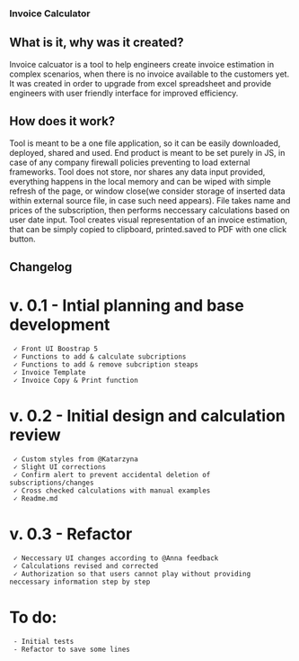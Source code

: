### Invoice Calculator

## What is it, why was it created?

Invoice calcuator is a tool to help engineers create invoice estimation in complex scenarios, when there is no invoice available to the customers yet. It was created in order to upgrade from excel spreadsheet and provide engineers with user friendly interface for improved efficiency.

## How does it work?

Tool is meant to be a one file application, so it can be easily downloaded, deployed, shared and used. End product is meant to be set purely in JS, in case of any company firewall policies preventing to load external frameworks. Tool does not store, nor shares any data input provided, everything happens in the local memory and can be wiped with simple refresh of the page, or window close(we consider storage of inserted data within external source file, in case such need appears). File takes name and prices of the subscription, then performs neccessary calculations based on user date input. Tool creates visual representation of an invoice estimation, that can be simply copied to clipboard, printed.saved to PDF with one click button.

## Changelog

# v. 0.1 - Intial planning and base development
     ✓ Front UI Boostrap 5
     ✓ Functions to add & calculate subcriptions
     ✓ Functions to add & remove subcription steaps
     ✓ Invoice Template
     ✓ Invoice Copy & Print function
# v. 0.2 - Initial design and calculation review
     ✓ Custom styles from @Katarzyna
     ✓ Slight UI corrections
     ✓ Confirm alert to prevent accidental deletion of subscriptions/changes
     ✓ Cross checked calculations with manual examples
     ✓ Readme.md
# v. 0.3 - Refactor
     ✓ Neccessary UI changes according to @Anna feedback
     ✓ Calculations revised and corrected
     ✓ Authorization so that users cannot play without providing neccessary information step by step
# To do:
     - Initial tests
     - Refactor to save some lines